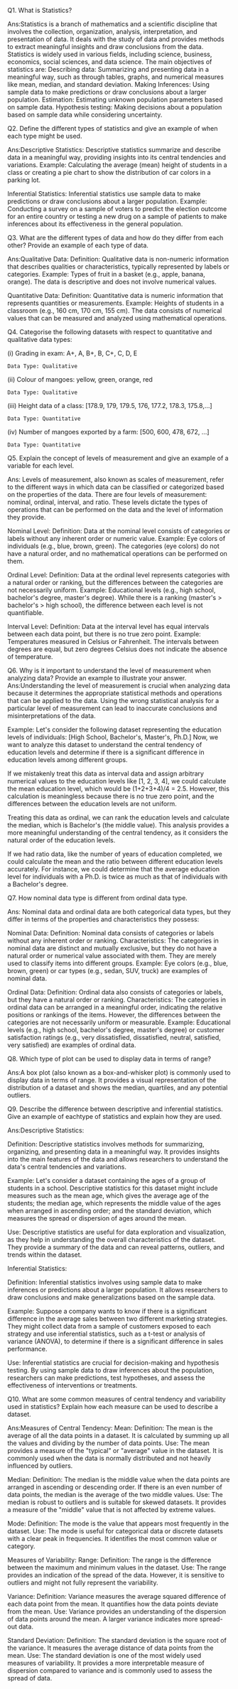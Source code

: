 Q1. What is Statistics?

Ans:Statistics is a branch of mathematics and a scientific discipline that involves the collection, organization, analysis, interpretation, and presentation of data. It deals with the study of data and provides methods to extract meaningful insights and draw conclusions from the data. Statistics is widely used in various fields, including science, business, economics, social sciences, and data science.
The main objectives of statistics are:
Describing data: Summarizing and presenting data in a meaningful way, such as through tables, graphs, and numerical measures like mean, median, and standard deviation.
Making Inferences: Using sample data to make predictions or draw conclusions about a larger population.
Estimation: Estimating unknown population parameters based on sample data.
Hypothesis testing: Making decisions about a population based on sample data while considering uncertainty.



Q2. Define the different types of statistics and give an example of when each type might be used.

Ans:Descriptive Statistics: Descriptive statistics summarize and describe data in a meaningful way, providing insights into its central tendencies and variations.
Example: Calculating the average (mean) height of students in a class or creating a pie chart to show the distribution of car colors in a parking lot.

Inferential Statistics: Inferential statistics use sample data to make predictions or draw conclusions about a larger population.
Example: Conducting a survey on a sample of voters to predict the election outcome for an entire country or testing a new drug on a sample of patients to make inferences about its effectiveness in the general population.


Q3. What are the different types of data and how do they differ from each other? Provide an example of each type of data.

Ans:Qualitative Data:
Definition: Qualitative data is non-numeric information that describes qualities or characteristics, typically represented by labels or categories.
Example: Types of fruit in a basket (e.g., apple, banana, orange). The data is descriptive and does not involve numerical values.

Quantitative Data:
Definition: Quantitative data is numeric information that represents quantities or measurements.
Example: Heights of students in a classroom (e.g., 160 cm, 170 cm, 155 cm). The data consists of numerical values that can be measured and analyzed using mathematical operations.


Q4. Categorise the following datasets with respect to quantitative and qualitative data types:

(i) Grading in exam: A+, A, B+, B, C+, C, D, E 
    
    
    Data Type: Qualitative

(ii) Colour of mangoes: yellow, green, orange, red
   
    
    Data Type: Qualitative

(iii) Height data of a class: [178.9, 179, 179.5, 176, 177.2, 178.3, 175.8,...]
    
    
    Data Type: Quantitative

(iv) Number of mangoes exported by a farm: [500, 600, 478, 672, ...]
    
    
    Data Type: Quantitative


Q5. Explain the concept of levels of measurement and give an example of a variable for each level.


Ans: Levels of measurement, also known as scales of measurement, refer to the different ways in which data can be classified or categorized based on the properties of the data. There are four levels of measurement: nominal, ordinal, interval, and ratio. These levels dictate the types of operations that can be performed on the data and the level of information they provide.

Nominal Level:
Definition: Data at the nominal level consists of categories or labels without any inherent order or numeric value.
Example: Eye colors of individuals (e.g., blue, brown, green). The categories (eye colors) do not have a natural order, and no mathematical operations can be performed on them.

Ordinal Level:
Definition: Data at the ordinal level represents categories with a natural order or ranking, but the differences between the categories are not necessarily uniform.
Example: Educational levels (e.g., high school, bachelor's degree, master's degree). While there is a ranking (master's > bachelor's > high school), the difference between each level is not quantifiable.

Interval Level:
Definition: Data at the interval level has equal intervals between each data point, but there is no true zero point.
Example: Temperatures measured in Celsius or Fahrenheit. The intervals between degrees are equal, but zero degrees Celsius does not indicate the absence of temperature.


Q6. Why is it important to understand the level of measurement when analyzing data? Provide an example to illustrate your answer.
Ans:Understanding the level of measurement is crucial when analyzing data because it determines the appropriate statistical methods and operations that can be applied to the data. Using the wrong statistical analysis for a particular level of measurement can lead to inaccurate conclusions and misinterpretations of the data.

Example:
Let's consider the following dataset representing the education levels of individuals: [High School, Bachelor's, Master's, Ph.D.]
Now, we want to analyze this dataset to understand the central tendency of education levels and determine if there is a significant difference in education levels among different groups.

If we mistakenly treat this data as interval data and assign arbitrary numerical values to the education levels like [1, 2, 3, 4], we could calculate the mean education level, which would be (1+2+3+4)/4 = 2.5. However, this calculation is meaningless because there is no true zero point, and the differences between the education levels are not uniform.

Treating this data as ordinal, we can rank the education levels and calculate the median, which is Bachelor's (the middle value). This analysis provides a more meaningful understanding of the central tendency, as it considers the natural order of the education levels.

If we had ratio data, like the number of years of education completed, we could calculate the mean and the ratio between different education levels accurately. For instance, we could determine that the average education level for individuals with a Ph.D. is twice as much as that of individuals with a Bachelor's degree.


Q7. How nominal data type is different from ordinal data type.


Ans: Nominal data and ordinal data are both categorical data types, but they differ in terms of the properties and characteristics they possess:

Nominal Data:
Definition: Nominal data consists of categories or labels without any inherent order or ranking.
Characteristics: The categories in nominal data are distinct and mutually exclusive, but they do not have a natural order or numerical value associated with them. They are merely used to classify items into different groups.
Example: Eye colors (e.g., blue, brown, green) or car types (e.g., sedan, SUV, truck) are examples of nominal data.

Ordinal Data:
Definition: Ordinal data also consists of categories or labels, but they have a natural order or ranking.
Characteristics: The categories in ordinal data can be arranged in a meaningful order, indicating the relative positions or rankings of the items. However, the differences between the categories are not necessarily uniform or measurable.
Example: Educational levels (e.g., high school, bachelor's degree, master's degree) or customer satisfaction ratings (e.g., very dissatisfied, dissatisfied, neutral, satisfied, very satisfied) are examples of ordinal data.


Q8. Which type of plot can be used to display data in terms of range?


Ans:A box plot (also known as a box-and-whisker plot) is commonly used to display data in terms of range. It provides a visual representation of the distribution of a dataset and shows the median, quartiles, and any potential outliers.

Q9. Describe the difference between descriptive and inferential statistics. Give an example of eachtype of statistics and explain how they are used.


Ans:Descriptive Statistics:

Definition: Descriptive statistics involves methods for summarizing, organizing, and presenting data in a meaningful way. It provides insights into the main features of the data and allows researchers to understand the data's central tendencies and variations.

Example: Let's consider a dataset containing the ages of a group of students in a school. Descriptive statistics for this dataset might include measures such as the mean age, which gives the average age of the students; the median age, which represents the middle value of the ages when arranged in ascending order; and the standard deviation, which measures the spread or dispersion of ages around the mean.

Use: Descriptive statistics are useful for data exploration and visualization, as they help in understanding the overall characteristics of the dataset. They provide a summary of the data and can reveal patterns, outliers, and trends within the dataset.

Inferential Statistics:

Definition: Inferential statistics involves using sample data to make inferences or predictions about a larger population. It allows researchers to draw conclusions and make generalizations based on the sample data.

Example: Suppose a company wants to know if there is a significant difference in the average sales between two different marketing strategies. They might collect data from a sample of customers exposed to each strategy and use inferential statistics, such as a t-test or analysis of variance (ANOVA), to determine if there is a significant difference in sales performance.

Use: Inferential statistics are crucial for decision-making and hypothesis testing. By using sample data to draw inferences about the population, researchers can make predictions, test hypotheses, and assess the effectiveness of interventions or treatments.


Q10. What are some common measures of central tendency and variability used in statistics? Explain how each measure can be used to describe a dataset.


Ans:Measures of Central Tendency:
Mean:
Definition: The mean is the average of all the data points in a dataset. It is calculated by summing up all the values and dividing by the number of data points.
Use: The mean provides a measure of the "typical" or "average" value in the dataset. It is commonly used when the data is normally distributed and not heavily influenced by outliers.

Median:
Definition: The median is the middle value when the data points are arranged in ascending or descending order. If there is an even number of data points, the median is the average of the two middle values.
Use: The median is robust to outliers and is suitable for skewed datasets. It provides a measure of the "middle" value that is not affected by extreme values.

Mode:
Definition: The mode is the value that appears most frequently in the dataset.
Use: The mode is useful for categorical data or discrete datasets with a clear peak in frequencies. It identifies the most common value or category.

Measures of Variability:
Range:
Definition: The range is the difference between the maximum and minimum values in the dataset.
Use: The range provides an indication of the spread of the data. However, it is sensitive to outliers and might not fully represent the variability.

Variance:
Definition: Variance measures the average squared difference of each data point from the mean. It quantifies how the data points deviate from the mean.
Use: Variance provides an understanding of the dispersion of data points around the mean. A larger variance indicates more spread-out data.

Standard Deviation:
Definition: The standard deviation is the square root of the variance. It measures the average distance of data points from the mean.
Use: The standard deviation is one of the most widely used measures of variability. It provides a more interpretable measure of dispersion compared to variance and is commonly used to assess the spread of data.




